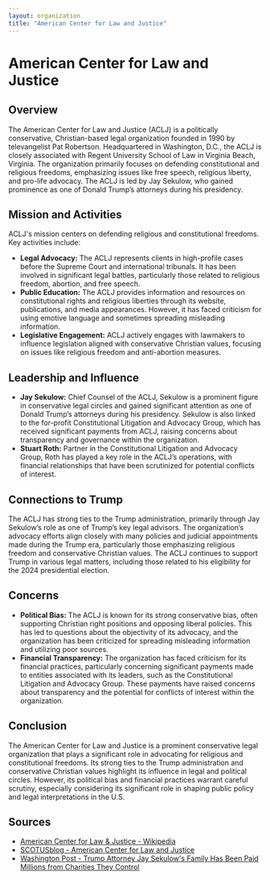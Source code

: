 ```yaml
---
layout: organization
title: "American Center for Law and Justice"
---
```


# American Center for Law and Justice

## Overview
The American Center for Law and Justice (ACLJ) is a politically conservative, Christian-based legal organization founded in 1990 by televangelist Pat Robertson. Headquartered in Washington, D.C., the ACLJ is closely associated with Regent University School of Law in Virginia Beach, Virginia. The organization primarily focuses on defending constitutional and religious freedoms, emphasizing issues like free speech, religious liberty, and pro-life advocacy. The ACLJ is led by Jay Sekulow, who gained prominence as one of Donald Trump’s attorneys during his presidency.

## Mission and Activities
ACLJ's mission centers on defending religious and constitutional freedoms. Key activities include:
- **Legal Advocacy:** The ACLJ represents clients in high-profile cases before the Supreme Court and international tribunals. It has been involved in significant legal battles, particularly those related to religious freedom, abortion, and free speech.
- **Public Education:** The ACLJ provides information and resources on constitutional rights and religious liberties through its website, publications, and media appearances. However, it has faced criticism for using emotive language and sometimes spreading misleading information.
- **Legislative Engagement:** ACLJ actively engages with lawmakers to influence legislation aligned with conservative Christian values, focusing on issues like religious freedom and anti-abortion measures.

## Leadership and Influence
- **Jay Sekulow:** Chief Counsel of the ACLJ, Sekulow is a prominent figure in conservative legal circles and gained significant attention as one of Donald Trump’s attorneys during his presidency. Sekulow is also linked to the for-profit Constitutional Litigation and Advocacy Group, which has received significant payments from ACLJ, raising concerns about transparency and governance within the organization.
- **Stuart Roth:** Partner in the Constitutional Litigation and Advocacy Group, Roth has played a key role in the ACLJ’s operations, with financial relationships that have been scrutinized for potential conflicts of interest.

## Connections to Trump
The ACLJ has strong ties to the Trump administration, primarily through Jay Sekulow’s role as one of Trump’s key legal advisors. The organization’s advocacy efforts align closely with many policies and judicial appointments made during the Trump era, particularly those emphasizing religious freedom and conservative Christian values. The ACLJ continues to support Trump in various legal matters, including those related to his eligibility for the 2024 presidential election.

## Concerns
- **Political Bias:** The ACLJ is known for its strong conservative bias, often supporting Christian right positions and opposing liberal policies. This has led to questions about the objectivity of its advocacy, and the organization has been criticized for spreading misleading information and utilizing poor sources.
- **Financial Transparency:** The organization has faced criticism for its financial practices, particularly concerning significant payments made to entities associated with its leaders, such as the Constitutional Litigation and Advocacy Group. These payments have raised concerns about transparency and the potential for conflicts of interest within the organization.

## Conclusion
The American Center for Law and Justice is a prominent conservative legal organization that plays a significant role in advocating for religious and constitutional freedoms. Its strong ties to the Trump administration and conservative Christian values highlight its influence in legal and political circles. However, its political bias and financial practices warrant careful scrutiny, especially considering its significant role in shaping public policy and legal interpretations in the U.S.

## Sources
- [American Center for Law & Justice - Wikipedia](https://en.wikipedia.org/wiki/American_Center_for_Law_and_Justice)
- [SCOTUSblog - American Center for Law and Justice](https://www.scotusblog.com)
- [Washington Post - Trump Attorney Jay Sekulow's Family Has Been Paid Millions from Charities They Control](https://www.washingtonpost.com)
